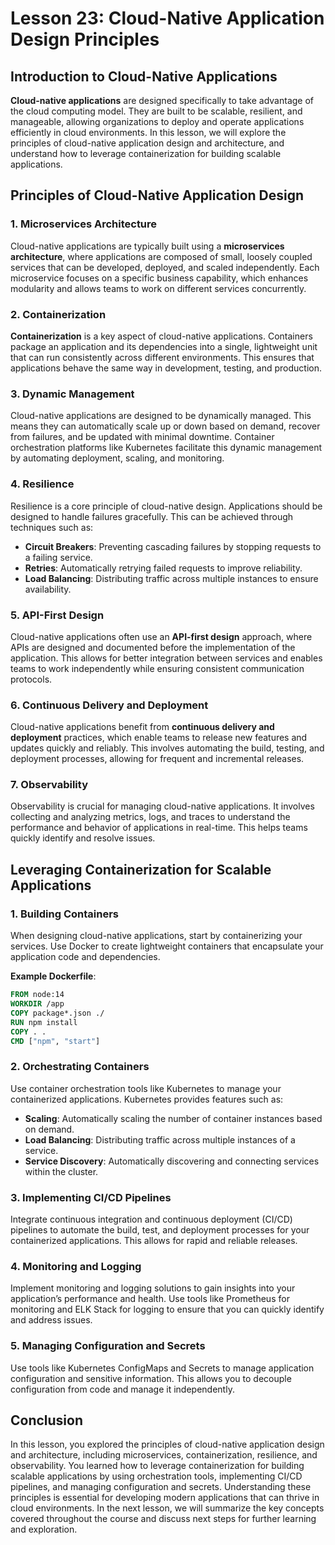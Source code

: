 # Lesson 23: Cloud-Native Application Design Principles

## Introduction to Cloud-Native Applications

**Cloud-native applications** are designed specifically to take advantage of the cloud computing model. They are built to be scalable, resilient, and manageable, allowing organizations to deploy and operate applications efficiently in cloud environments. In this lesson, we will explore the principles of cloud-native application design and architecture, and understand how to leverage containerization for building scalable applications.

## Principles of Cloud-Native Application Design

### 1. Microservices Architecture

Cloud-native applications are typically built using a **microservices architecture**, where applications are composed of small, loosely coupled services that can be developed, deployed, and scaled independently. Each microservice focuses on a specific business capability, which enhances modularity and allows teams to work on different services concurrently.

### 2. Containerization

**Containerization** is a key aspect of cloud-native applications. Containers package an application and its dependencies into a single, lightweight unit that can run consistently across different environments. This ensures that applications behave the same way in development, testing, and production.

### 3. Dynamic Management

Cloud-native applications are designed to be dynamically managed. This means they can automatically scale up or down based on demand, recover from failures, and be updated with minimal downtime. Container orchestration platforms like Kubernetes facilitate this dynamic management by automating deployment, scaling, and monitoring.

### 4. Resilience

Resilience is a core principle of cloud-native design. Applications should be designed to handle failures gracefully. This can be achieved through techniques such as:

- **Circuit Breakers**: Preventing cascading failures by stopping requests to a failing service.
- **Retries**: Automatically retrying failed requests to improve reliability.
- **Load Balancing**: Distributing traffic across multiple instances to ensure availability.

### 5. API-First Design

Cloud-native applications often use an **API-first design** approach, where APIs are designed and documented before the implementation of the application. This allows for better integration between services and enables teams to work independently while ensuring consistent communication protocols.

### 6. Continuous Delivery and Deployment

Cloud-native applications benefit from **continuous delivery and deployment** practices, which enable teams to release new features and updates quickly and reliably. This involves automating the build, testing, and deployment processes, allowing for frequent and incremental releases.

### 7. Observability

Observability is crucial for managing cloud-native applications. It involves collecting and analyzing metrics, logs, and traces to understand the performance and behavior of applications in real-time. This helps teams quickly identify and resolve issues.

## Leveraging Containerization for Scalable Applications

### 1. Building Containers

When designing cloud-native applications, start by containerizing your services. Use Docker to create lightweight containers that encapsulate your application code and dependencies.

**Example Dockerfile**:
```dockerfile
FROM node:14
WORKDIR /app
COPY package*.json ./
RUN npm install
COPY . .
CMD ["npm", "start"]
```

### 2. Orchestrating Containers

Use container orchestration tools like Kubernetes to manage your containerized applications. Kubernetes provides features such as:

- **Scaling**: Automatically scaling the number of container instances based on demand.
- **Load Balancing**: Distributing traffic across multiple instances of a service.
- **Service Discovery**: Automatically discovering and connecting services within the cluster.

### 3. Implementing CI/CD Pipelines

Integrate continuous integration and continuous deployment (CI/CD) pipelines to automate the build, test, and deployment processes for your containerized applications. This allows for rapid and reliable releases.

### 4. Monitoring and Logging

Implement monitoring and logging solutions to gain insights into your application’s performance and health. Use tools like Prometheus for monitoring and ELK Stack for logging to ensure that you can quickly identify and address issues.

### 5. Managing Configuration and Secrets

Use tools like Kubernetes ConfigMaps and Secrets to manage application configuration and sensitive information. This allows you to decouple configuration from code and manage it independently.

## Conclusion

In this lesson, you explored the principles of cloud-native application design and architecture, including microservices, containerization, resilience, and observability. You learned how to leverage containerization for building scalable applications by using orchestration tools, implementing CI/CD pipelines, and managing configuration and secrets. Understanding these principles is essential for developing modern applications that can thrive in cloud environments. In the next lesson, we will summarize the key concepts covered throughout the course and discuss next steps for further learning and exploration.